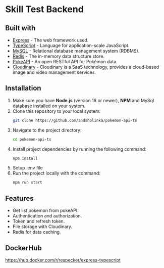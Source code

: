 # Skill Test Backend

## Built with
* [Express](https://expressjs.com/) - The web framework used.
* [TypeScript](https://www.typescriptlang.org/) - Language for application-scale JavaScript.
* [MySQL](https://mysql.com/) - Relational database management system (RDBMS).
* [Redis](https://redis.io/) - The in-memory data structure store.
* [PokeAPI](https://pokeapi.co/) - An open RESTful API for Pokémon data.
* [Cloudinary](https://cloudinary.com/) - Cloudinary is a SaaS technology, provides a cloud-based image and video management services.

## Installation

1. Make sure you have **Node.js** (version 18 or newer), **NPM** and MySql database installed on your system.
2. Clone this repository to your local system:
   ```sh
   git clone https://github.com/andsholinka/pokemon-api-ts
   ```
3. Navigate to the project directory:
   ```sh
   cd pokemon-api-ts
   ```
4. Install project dependencies by running the following command:
   ```sh
   npm install
   ```
5. Setup .env file
6. Run the project locally with the command:
   ```sh
   npm run start
   ```


## Features

- Get list pokemon from pokeAPI.
- Authentication and authorization.
- Token and refresh token.
- File storage with Cloudinary.
- Redis for data caching.

## DockerHub
https://hub.docker.com/r/respecker/express-typescript
